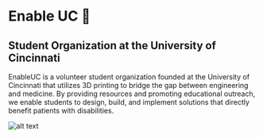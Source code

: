 # Enable UC 👋
## Student Organization at the University of Cincinnati 
EnableUC is a volunteer student organization founded at the University of Cincinnati that utilizes 3D printing to bridge the gap between engineering and medicine.  By providing resources and promoting educational outreach, we enable students to design, build, and implement solutions that directly benefit patients with disabilities.

![alt text](http://www.enableuc.org/uploads/8/7/9/9/87993574/enableuc-with-brody_2_orig.jpg "Logo Title Text 1")
